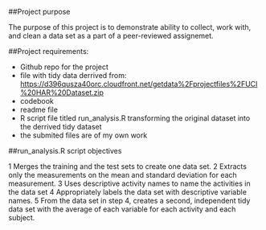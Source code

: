 ##Project purpose

The purpose of this project is to demonstrate ability to collect, work with, and clean a data set as a part of a peer-reviewed assignemet. 

##Project requirements:
- Github repo for the project 
- file with tidy data derrived from: https://d396qusza40orc.cloudfront.net/getdata%2Fprojectfiles%2FUCI%20HAR%20Dataset.zip
- codebook
- readme file
- R script file titled run_analysis.R transforming the original dataset into the derrived tidy dataset
- the submited files are of my own work

##run_analysis.R script objectives

1 Merges the training and the test sets to create one data set.
2 Extracts only the measurements on the mean and standard deviation for each measurement.
3 Uses descriptive activity names to name the activities in the data set
4 Appropriately labels the data set with descriptive variable names.
5 From the data set in step 4, creates a second, independent tidy data set with the average of each variable for each activity and each subject.
